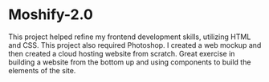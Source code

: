 # Moshify-2.0
This project helped refine my frontend development skills, utilizing HTML and CSS. This project also required Photoshop. I created a web mockup and then created a cloud hosting website from scratch. Great exercise in building a website from the bottom up and using components to build the elements of the site.
